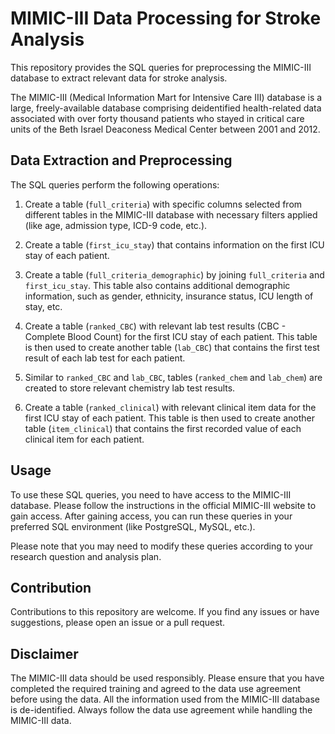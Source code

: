 # MIMIC-III Data Processing for Stroke Analysis

This repository provides the SQL queries for preprocessing the MIMIC-III database to extract relevant data for stroke analysis.

The MIMIC-III (Medical Information Mart for Intensive Care III) database is a large, freely-available database comprising deidentified health-related data associated with over forty thousand patients who stayed in critical care units of the Beth Israel Deaconess Medical Center between 2001 and 2012.

## Data Extraction and Preprocessing

The SQL queries perform the following operations:

1. Create a table (`full_criteria`) with specific columns selected from different tables in the MIMIC-III database with necessary filters applied (like age, admission type, ICD-9 code, etc.).

2. Create a table (`first_icu_stay`) that contains information on the first ICU stay of each patient.

3. Create a table (`full_criteria_demographic`) by joining `full_criteria` and `first_icu_stay`. This table also contains additional demographic information, such as gender, ethnicity, insurance status, ICU length of stay, etc.

4. Create a table (`ranked_CBC`) with relevant lab test results (CBC - Complete Blood Count) for the first ICU stay of each patient. This table is then used to create another table (`lab_CBC`) that contains the first test result of each lab test for each patient.

5. Similar to `ranked_CBC` and `lab_CBC`, tables (`ranked_chem` and `lab_chem`) are created to store relevant chemistry lab test results.

6. Create a table (`ranked_clinical`) with relevant clinical item data for the first ICU stay of each patient. This table is then used to create another table (`item_clinical`) that contains the first recorded value of each clinical item for each patient.

## Usage

To use these SQL queries, you need to have access to the MIMIC-III database. Please follow the instructions in the official MIMIC-III website to gain access. After gaining access, you can run these queries in your preferred SQL environment (like PostgreSQL, MySQL, etc.).

Please note that you may need to modify these queries according to your research question and analysis plan.

## Contribution

Contributions to this repository are welcome. If you find any issues or have suggestions, please open an issue or a pull request.

## Disclaimer

The MIMIC-III data should be used responsibly. Please ensure that you have completed the required training and agreed to the data use agreement before using the data. All the information used from the MIMIC-III database is de-identified. Always follow the data use agreement while handling the MIMIC-III data.
